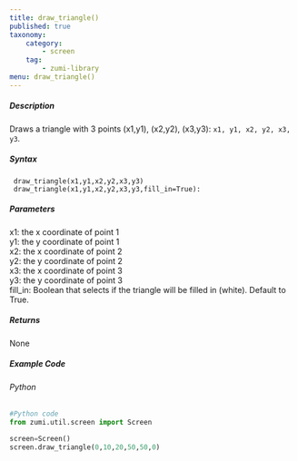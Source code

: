 ```yaml
---
title: draw_triangle()
published: true
taxonomy:
    category:
        - screen
    tag:
        - zumi-library
menu: draw_triangle()
---
```


##### Description
Draws a triangle with 3 points (x1,y1), (x2,y2), (x3,y3): ```x1, y1, x2, y2, x3, y3```.

##### Syntax
``` draw_triangle(x1,y1,x2,y2,x3,y3)```<br />
``` draw_triangle(x1,y1,x2,y2,x3,y3,fill_in=True):```<br />

##### Parameters
x1: the x coordinate of point 1<br />
y1: the y coordinate of point 1<br />
x2: the x coordinate of point 2<br />
y2: the y coordinate of point 2<br />
x3: the x coordinate of point 3<br />
y3: the y coordinate of point 3<br />
fill_in: Boolean that selects if the triangle will be filled in (white). Default to True.<br />

##### Returns
None

##### Example Code
###### Python
```python
#Python code
from zumi.util.screen import Screen

screen=Screen()
screen.draw_triangle(0,10,20,50,50,0)
```